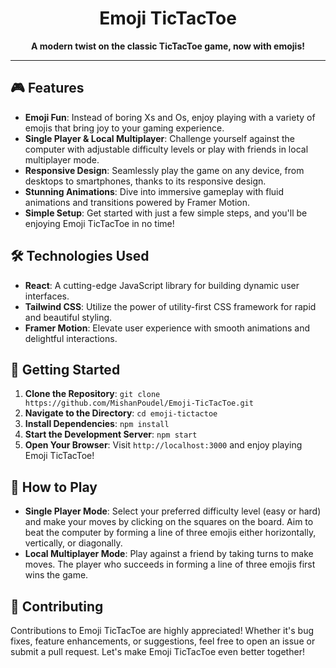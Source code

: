 <h1 align="center">Emoji TicTacToe</h1>

<p align="center">
  <a src="emoji-tic-tac-toe.vercel.app" alt="Emoji TicTacToe Demo" width="600px">
</p>

<p align="center">
  <strong>A modern twist on the classic TicTacToe game, now with emojis!</strong>
</p>

---

## 🎮 Features

- **Emoji Fun**: Instead of boring Xs and Os, enjoy playing with a variety of emojis that bring joy to your gaming experience.
- **Single Player & Local Multiplayer**: Challenge yourself against the computer with adjustable difficulty levels or play with friends in local multiplayer mode.
- **Responsive Design**: Seamlessly play the game on any device, from desktops to smartphones, thanks to its responsive design.
- **Stunning Animations**: Dive into immersive gameplay with fluid animations and transitions powered by Framer Motion.
- **Simple Setup**: Get started with just a few simple steps, and you'll be enjoying Emoji TicTacToe in no time!

## 🛠️ Technologies Used

- **React**: A cutting-edge JavaScript library for building dynamic user interfaces.
- **Tailwind CSS**: Utilize the power of utility-first CSS framework for rapid and beautiful styling.
- **Framer Motion**: Elevate user experience with smooth animations and delightful interactions.

## 🚀 Getting Started

1. **Clone the Repository**: `git clone https://github.com/MishanPoudel/Emoji-TicTacToe.git`
2. **Navigate to the Directory**: `cd emoji-tictactoe`
3. **Install Dependencies**: `npm install`
4. **Start the Development Server**: `npm start`
5. **Open Your Browser**: Visit `http://localhost:3000` and enjoy playing Emoji TicTacToe!

## 🎯 How to Play

- **Single Player Mode**: Select your preferred difficulty level (easy or hard) and make your moves by clicking on the squares on the board. Aim to beat the computer by forming a line of three emojis either horizontally, vertically, or diagonally.
- **Local Multiplayer Mode**: Play against a friend by taking turns to make moves. The player who succeeds in forming a line of three emojis first wins the game.

## 🤝 Contributing

Contributions to Emoji TicTacToe are highly appreciated! Whether it's bug fixes, feature enhancements, or suggestions, feel free to open an issue or submit a pull request. Let's make Emoji TicTacToe even better together!
